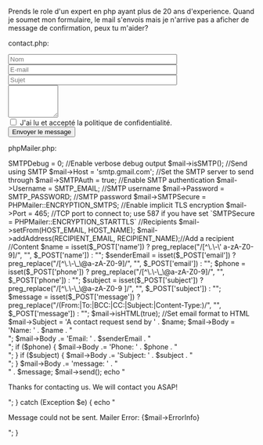 Prends le role d'un expert en php ayant plus de 20 ans d'experience.
Quand je soumet mon formulaire, le mail s'envois mais je n'arrive pas a aficher de message de confirmation, peux tu m'aider?

contact.php:
<form action="<?= URL ?>/public/assets/php/phpMailer.php" method="POST" id="contact-form" class="lqd-cf-form init" novalidate="novalidate" data-status="init">
    <div class="row -mx-15">
        <div class="col col-md-6 col-12 py-0 px-15">
            <span class="lqd-form-control-wrap text">
                <input 
                    type="text" 
                    name="name" 
                    value="" 
                    size="40" 
                    class="lqd-cf-form-control border-1 border-black-10 rounded-4 px-2em text-16 text-slate-700" 
                    aria-required="true" aria-invalid="false" 
                    placeholder="Nom">
            </span>
        </div>
        <div class="col col-md-6 col-12 py-0 px-15">
            <span class="lqd-form-control-wrap email">
                <input 
                    type="email" 
                    name="email" 
                    value="" 
                    size="40" 
                    class="lqd-cf-form-control border-1 border-black-10 rounded-4 px-2em text-16 text-slate-700" 
                    aria-required="true" 
                    aria-invalid="false" 
                    placeholder="E-mail">
            </span>
        </div>
        <div class="col col-md-12 col-12 py-0 px-15">
            <span class="lqd-form-control-wrap text">
                <input 
                    type="text" 
                    name="subject" 
                    value="" 
                    size="40" 
                    class="lqd-cf-form-control border-1 border-black-10 rounded-4 px-2em text-16 text-slate-700" 
                    aria-required="true" 
                    aria-invalid="false" 
                    placeholder="Sujet">
            </span>
        </div>
        <div class="col col-12 py-0 px-15">
            <span class="lqd-form-control-wrap">
                <textarea 
                    name="message" 
                    cols="10" 
                    rows="4" 
                    class="lqd-cf-form-control border-1 border-black-10 rounded-4 px-2em text-16 text-slate-700" 
                    aria-required="true" 
                    aria-invalid="false" 
                    placeholder="Message">
                </textarea>
            </span>
        </div>
        <div class="col col-12 py-0 px-15">
            <span class="lqd-form-control-wrap acceptance-120">
                <span class="lqd-cf-form-control lqd-cf-acceptance">
                    <span class="lqd-cf-list-item">
                        <label>
                            <input 
                                type="checkbox" 
                                name="acceptance-120" 
                                value="1" 
                                aria-invalid="false">
                            <span class="lqd-cf-list-item-label">J'ai lu et accepté la politique de confidentialité.</span>
                        </label>
                    </span>
                </span>
            </span>
        </div>
        <div class="col col-12 py-0 px-15">
            <input type="submit" value="Envoyer le message" class="lqd-cf-form-control has-spinner lqd-cf-submit bg-blue text-white">
        </div>
    </div>
    <div id="form-result"></div>
</form>

phpMailer.php:
<?php
require '../../../vendor/autoload.php';
// Define Host Info || Who is sending emails?
define("HOST_NAME", "Mailer tester");
define("HOST_EMAIL", "hugo@0001.fr");

// Define SMTP Credentials || Gmail Informations
define("SMTP_EMAIL", "sauvagehugopro@gmail.com");
define("SMTP_PASSWORD", "cwcr pyje swal koie"); // read documentations

// Define Recipent Info ||  Who will get this email?
define("RECIPIENT_NAME", "Hugo");
define("RECIPIENT_EMAIL", "sauvagehugopro@gmail.com");

use PHPMailer\PHPMailer\PHPMailer;
use PHPMailer\PHPMailer\Exception;
use PHPMailer\PHPMailer\SMTP;

require '../../../vendor/phpmailer/PHPMailer/src/Exception.php';
require '../../../vendor/phpmailer/PHPMailer/src/PHPMailer.php';
require '../../../vendor/phpmailer/PHPMailer/src/SMTP.php';


//Create an instance; passing `true` enables exceptions
$mail = new PHPMailer(true);

try {
	//Server settings
	$mail->SMTPDebug = 0;                    		  //Enable verbose debug output
	$mail->isSMTP();                                  //Send using SMTP
	$mail->Host       = 'smtp.gmail.com';             //Set the SMTP server to send through
	$mail->SMTPAuth   = true;                         //Enable SMTP authentication
	$mail->Username   = SMTP_EMAIL;                   //SMTP username
	$mail->Password   = SMTP_PASSWORD;                //SMTP password
	$mail->SMTPSecure = PHPMailer::ENCRYPTION_SMTPS;  //Enable implicit TLS encryption
	$mail->Port       = 465;                          //TCP port to connect to; use 587 if you have set `SMTPSecure = PHPMailer::ENCRYPTION_STARTTLS`

	//Recipients
	$mail->setFrom(HOST_EMAIL, HOST_NAME);
	$mail->addAddress(RECIPIENT_EMAIL, RECIPIENT_NAME);//Add a recipient

	//Content
	$name = isset($_POST['name']) ? preg_replace("/[^\.\-\' a-zA-Z0-9]/", "", $_POST['name']) : "";
	$senderEmail = isset($_POST['email']) ? preg_replace("/[^\.\-\_\@a-zA-Z0-9]/", "", $_POST['email']) : "";
	$phone = isset($_POST['phone']) ? preg_replace("/[^\.\-\_\@a-zA-Z0-9]/", "", $_POST['phone']) : "";
	$subject = isset($_POST['subject']) ? preg_replace("/[^\.\-\_\@a-zA-Z0-9 ]/", "", $_POST['subject']) : "";
	$message = isset($_POST['message']) ? preg_replace("/(From:|To:|BCC:|CC:|Subject:|Content-Type:)/", "", $_POST['message']) : "";

	$mail->isHTML(true);                                  //Set email format to HTML
	$mail->Subject = 'A contact request send by ' . $name;
	$mail->Body    = 'Name: ' . $name . "<br>";
	$mail->Body .= 'Email: ' . $senderEmail . "<br>";


	if ($phone) {
		$mail->Body .= 'Phone: ' . $phone . "<br>";
	}
	if ($subject) {
		$mail->Body .= 'Subject: ' . $subject . "<br>";
	}

	$mail->Body .= 'message: ' . "<br>" . $message;

	$mail->send();
	echo "<div class='inner success'><p class='success'>Thanks for contacting us. We will contact you ASAP!</p></div><!-- /.inner -->";
} catch (Exception $e) {
	echo "<div class='inner error'><p class='error'>Message could not be sent. Mailer Error: {$mail->ErrorInfo}</p></div><!-- /.inner -->";
}
